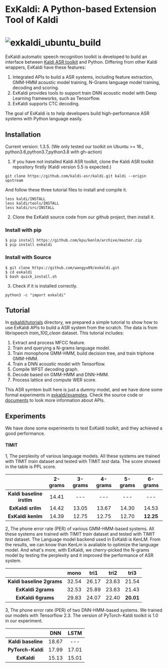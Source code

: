 # ExKaldi: A Python-based Extension Tool of Kaldi
![exkaldi_ubuntu_build](https://github.com/wangyu09/exkaldi/workflows/exkaldi_ubuntu_build/badge.svg)
================================

ExKaldi automatic speech recognition toolkit is developed to build an interface between [Kaldi ASR toolkit](https://github.com/kaldi-asr/kaldi) and Python. 
Differing from other Kaldi wrappers, ExKaldi have these features:  
1. Integrated APIs to build a ASR systems, including feature extraction, GMM-HMM acoustic model training, N-Grams language model training, decoding and scoring. 
2. ExKaldi provides tools to support train DNN acoustic model with Deep Learning frameworks, such as Tensorflow. 
3. ExKaldi supports CTC decoding.  

The goal of ExKaldi is to help developers build high-performance ASR systems with Python language easily.

## Installation

Current version: 1.3.5.
(We only tested our toolkit on Ubuntu >= 16., python3.6,python3.7,python3.8 with gh-action)

1. If you have not installed Kaldi ASR toolkit, clone the Kaldi ASR toolkit repository firstly (Kaldi version 5.5 is expected.)
```
git clone https://github.com/kaldi-asr/kaldi.git kaldi --origin upstream
```
And follow these three tutorial files to install and compile it.
```
less kaldi/INSTALL
less kaldi/tools/INSTALL
less kaldi/src/INSTALL
```

2. Clone the ExKaldi source code from our github project, then install it.
### Install with pip
```
$ pip install https://github.com/kpu/kenlm/archive/master.zip
$ pip install exkaldi
```
### Install with Source
```
$ git clone https://github.com/wangyu09/exkaldi.git
$ cd exkaldi
$ bash quick_install.sh
```

3. Check if it is installed correctly.
```
python3 -c "import exkaldi"
```

## Tutorial

In [exkaldi/tutorials](tutorials) directory, we prepared a simple tutorial to show how to use ExKaldi APIs to build a ASR system from the scratch.
The data is from librispeech _train\_100\_clean_ dataset. This tutorial includes:
1. Extract and process MFCC feature.  
2. Train and querying a N-grams language model.  
3. Train monophone GMM-HMM, build decision tree, and train triphone GMM-HMM.  
4. Train a DNN acoustic model with Tensorflow.  
5. Compile WFST decoding graph.  
6. Decode based on GMM-HMM and DNN-HMM.  
7. Process lattice and compute WER score.  

This ASR symtem built here is just a dummy model, and we have done some formal experiments in [exkaldi/examples](examples). Check the source code or [documents](https://wangyu09.github.io/exkaldi/#/) to look more information about APIs.

## Experiments

We have done some experiments to test ExKaldi toolkit, and they achieved a good performance.

#### TIMIT

1, The perplexity of various language models. All these systems are trained with TIMIT _train_ dataset and tested with TIMIT _test_ data. The score showed in the table is PPL score.  

|                           | __2-grams__  | __3-grams__ | __4-grams__ | __5-grams__ | __6-grams__ |
| :-----------------------: | :----------: | :---------: | :---------: | :---------: | :---------: |
| __Kaldi baseline irstlm__ | 14.41        | ---         | ---         | ---         | ---         |
| __ExKaldi srilm__         | 14.42        | 13.05       | 13.67       | 14.30       | 14.53       |
| __ExKaldi kenlm__         | 14.39        | 12.75       | 12.75       | 12.70       | __12.25__   |

2, The phone error rate (PER) of various GMM-HMM-based systems. All these systems are trained with TIMIT _train_ dataset and tested with TIMIT _test_ dataset. The Language model backend used in ExKaldi is KenLM. From the results, we can know than KenLm is avaliable to optimize the language model. And what's more, with ExKaldi, we cherry-picked the N-grams model by testing the perplexity and it improved the performance of ASR system.

|                           | __mono__  | __tri1__ | __tri2__ | __tri3__ |
| :-----------------------: | :-------: | :------: | :------: | :------: |
| __Kaldi baseline 2grams__ | 32.54     | 26.17    | 23.63    | 21.54    |
| __ExKaldi 2grams__        | 32.53     | 25.89    | 23.63    | 21.43    |
| __ExKaldi 6grams__        | 29.83     | 24.07    | 22.40    |__20.01__ |

3, The phone error rate (PER) of two DNN-HMM-based systems. We trained our models with Tensorflow 2.3. The version of PyTorch-Kaldi toolkit is 1.0 in our experiment. 

|                    | __DNN__   | __LSTM__ |
| :----------------: | :-------: | :------: |
| __Kaldi baseline__ | 18.67     | ---      | 
| __PyTorch-Kaldi__  | 17.99     | 17.01    |
| __ExKaldi__        | 15.13     | 15.01    |
